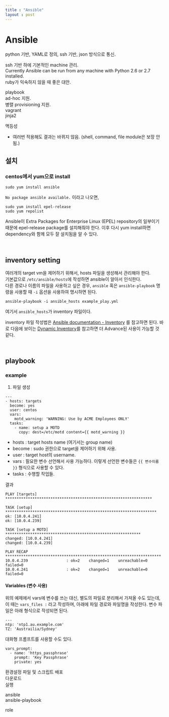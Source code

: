 ```yaml
---
title : "Ansible"
layout : post
---
```


# Ansible  

python 기반, YAML로 정의, ssh 기반,  json 방식으로 통신.  


ssh 기반 하에 기본적인 machine 관리.  
Currently Ansible can be run from any machine with Python 2.6 or 2.7 installed.  
ruby가 익숙하지 않을 때 좋은 대안.  

playbook  
ad-hoc 지원.  
병렬 provisioning 지원.  
vagrant  
jinja2  


멱등성  
  - 여러번 적용해도 결과는 바뀌지 않음. (shell, command, file module은 보장 안됨.)  



## 설치  


### centos에서 yum으로 install  

```{.bash}
sudo yum install ansible
```  

`No package ansible available.` 이라고 나오면,  

```{.bash}
sudo yum install epel-release
sudo yum repolist
```  

Ansible이 Extra Packages for Enterprise Linux (EPEL) repository의 일부이기 때문에 epel-release package를 설치해줘야 한다. 이후 다시 yum install하면 dependency와 함께 모두 잘 설치됨을 알 수 있다.  


<br/>


## inventory setting  

여러개의 target vm을 제어하기 위해서, hosts 파일을 생성해서 관리해야 한다.  
기본값으로 `/etc/ansible/hosts`에 작성하면 ansible이 알아서 인식한다.  
다른 경로나 이름의 파일을 사용하고 싶은 경우, `ansible` 혹은 `ansible-playbook` 명령을 사용할 때 `-i` 옵션을 사용하여 명시하면 된다.  

```{.bash}
ansible-playbook -i ansible_hosts example_play.yml
```  

여기서 `ansible_hosts`가 inventory 파일이다.  

inventory 파일 작성법은 [Ansible documentation  - Inventory](http://docs.ansible.com/ansible/intro_inventory.html) 를 참고하면 된다. 바로 다음에 보이는 [Dynamic Inventory](http://docs.ansible.com/ansible/intro_dynamic_inventory.html)를 참고하면 더 Advance된 사용이 가능할 것 같다.  


<br/>


## playbook  


### example  


1. 파일 생성  

```{.yaml}
---
- hosts: targets
  become: yes
  user: centos
  vars:
    motd_warning: 'WARNING: Use by ACME Employees ONLY'
  tasks:
    - name: setup a MOTD
      copy: dest=/etc/motd content={{ motd_warning }}
```  

* hosts : target hosts name (여기서는 group name)  
* become : sudo 권한으로 target을 제어하기 위해 사용.  
* user : target host의 username.  
* vars : 필요한 변수 선언해서 사용 가능하다. 이렇게 선언한 변수들은 `{{ 변수이름 }}` 형식으로 사용할 수 있다.  
* tasks : 수행할 작업들.  


결과  

```{.bash}
PLAY [targets] *****************************************************************

TASK [setup] *******************************************************************
ok: [10.0.4.241]
ok: [10.0.4.239]

TASK [setup a MOTD] ************************************************************
changed: [10.0.4.241]
changed: [10.0.4.239]

PLAY RECAP *********************************************************************
10.0.4.239                 : ok=2    changed=1    unreachable=0    failed=0   
10.0.4.241                 : ok=2    changed=1    unreachable=0    failed=0  
```  


#### Variables (변수 사용)  


위의 예제에서 vars에 변수를 쓰는 대신, 별도의 파일로 분리해서 가져올 수도 있는데, 이 때는 `vars_files :` 라고 작성하며, 아래에 파일 경로와 파일명을 작성한다. 변수 파일은 아래 형식으로 작성되면 된다.  

```{.yaml}
---
ntp: 'ntp1.au.example.com'
TZ: 'Austrailia/Sydney'
```  

대화형 프롬프트를 사용할 수도 있다.  

```{.yaml}
vars_prompt:
  - name: 'https_passphrase'
    prompt: 'Key Passphrase'
    private: yes
```  


환경설정 파일 및 스크립트 배포  
다운로드  
실행  








ansible  
ansible-playbook  


role
